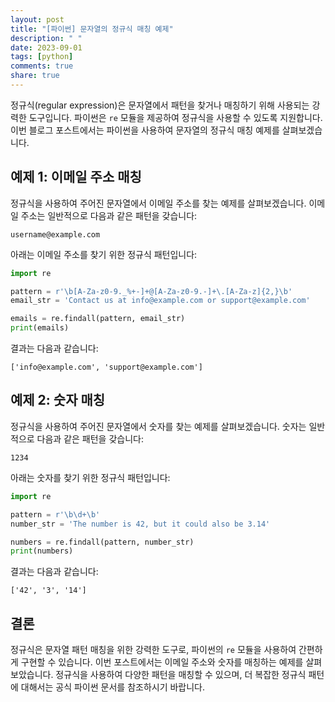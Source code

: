 ```yaml
---
layout: post
title: "[파이썬] 문자열의 정규식 매칭 예제"
description: " "
date: 2023-09-01
tags: [python]
comments: true
share: true
---
```


정규식(regular expression)은 문자열에서 패턴을 찾거나 매칭하기 위해 사용되는 강력한 도구입니다. 파이썬은 `re` 모듈을 제공하여 정규식을 사용할 수 있도록 지원합니다. 이번 블로그 포스트에서는 파이썬을 사용하여 문자열의 정규식 매칭 예제를 살펴보겠습니다.

## 예제 1: 이메일 주소 매칭

정규식을 사용하여 주어진 문자열에서 이메일 주소를 찾는 예제를 살펴보겠습니다. 이메일 주소는 일반적으로 다음과 같은 패턴을 갖습니다:

```
username@example.com
```

아래는 이메일 주소를 찾기 위한 정규식 패턴입니다:

```python
import re

pattern = r'\b[A-Za-z0-9._%+-]+@[A-Za-z0-9.-]+\.[A-Za-z]{2,}\b'
email_str = 'Contact us at info@example.com or support@example.com'

emails = re.findall(pattern, email_str)
print(emails)
```

결과는 다음과 같습니다:

```
['info@example.com', 'support@example.com']
```

## 예제 2: 숫자 매칭

정규식을 사용하여 주어진 문자열에서 숫자를 찾는 예제를 살펴보겠습니다. 숫자는 일반적으로 다음과 같은 패턴을 갖습니다:

```
1234
```

아래는 숫자를 찾기 위한 정규식 패턴입니다:

```python
import re

pattern = r'\b\d+\b'
number_str = 'The number is 42, but it could also be 3.14'

numbers = re.findall(pattern, number_str)
print(numbers)
```

결과는 다음과 같습니다:

```
['42', '3', '14']
```

## 결론

정규식은 문자열 패턴 매칭을 위한 강력한 도구로, 파이썬의 `re` 모듈을 사용하여 간편하게 구현할 수 있습니다. 이번 포스트에서는 이메일 주소와 숫자를 매칭하는 예제를 살펴보았습니다. 정규식을 사용하여 다양한 패턴을 매칭할 수 있으며, 더 복잡한 정규식 패턴에 대해서는 공식 파이썬 문서를 참조하시기 바랍니다.